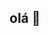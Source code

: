 ## olá 👋

<!--
Meu nome é Gustavo Rodrigues
Atualmente;
-Estou estudando conteudos relácionados a programação...
-minha atividade está relacionada em criar este perfil. 



-->
